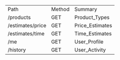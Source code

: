 <table>
  <tr>
    <td>Path</td>
    <td>Method</td>
    <td>Summary</td>
  </tr>
  <tr>
    <td>/products</td>
    <td>GET</td>
    <td>Product_Types</td>
  </tr>
  <tr>
    <td>/estimates/price</td>
    <td>GET</td>
    <td>Price_Estimates</td>
  </tr>
  <tr>
    <td>/estimates/time</td>
    <td>GET</td>
    <td>Time_Estimates</td>
  </tr>
  <tr>
    <td>/me</td>
    <td>GET</td>
    <td>User_Profile</td>
  </tr>
  <tr>
    <td>/history</td>
    <td>GET</td>
    <td>User_Activity</td>
  </tr>
</table>
